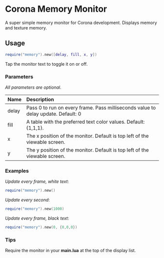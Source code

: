 # Corona Memory Monitor
A super simple memory monitor for Corona development. Displays memory and texture memory.

## Usage

```lua
require("memory").new([delay, fill, x, y])
```

Tap the monitor text to toggle it on or off.

### Parameters

_All parameters are optional._

|Name|Description|
|:----|:-----------|
|delay|Pass 0 to run on every frame. Pass milliseconds value to delay update. Default: 0|
|fill|A table with the preferred text color values. Default: {1,1,1}.|
|x|The x position of the monitor. Default is top left of the viewable screen.|
|y|The y position of the monitor. Default is top left of the viewable screen.|

### Examples

_Update every frame, white text_:

```lua
require("memory").new()
```

_Update every second_:

```lua
require("memory").new(1000)
```

_Update every frame, black text_:

```lua
require("memory").new(0, {0,0,0})
```

### Tips

Require the monitor in your __main.lua__ at the top of the display list.